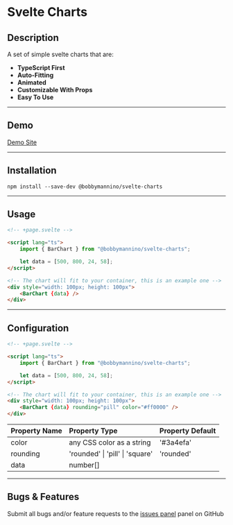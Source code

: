 # **Svelte Charts**

## **Description**

A set of simple svelte charts that are:

-   **TypeScript First**
-   **Auto-Fitting**
-   **Animated**
-   **Customizable With Props**
-   **Easy To Use**

---

## **Demo**

[Demo Site](https://bobbymannino.vercel.app/svelte-charts)

---

## **Installation**

```
npm install --save-dev @bobbymannino/svelte-charts
```

---

## **Usage**

```html
<!-- +page.svelte -->

<script lang="ts">
	import { BarChart } from "@bobbymannino/svelte-charts";

	let data = [500, 800, 24, 58];
</script>

<!-- The chart will fit to your container, this is an example one -->
<div style="width: 100px; height: 100px">
	<BarChart {data} />
</div>
```

---

## **Configuration**

```html
<!-- +page.svelte -->

<script lang="ts">
	import { BarChart } from "@bobbymannino/svelte-charts";

	let data = [500, 800, 24, 58];
</script>

<!-- The chart will fit to your container, this is an example one -->
<div style="width: 100px; height: 100px">
	<BarChart {data} rounding="pill" color="#ff0000" />
</div>
```

| Property Name | Property Type                   | Property Default |
| :------------ | :------------------------------ | :--------------- |
| color         | any CSS color as a string       | '#3a4efa'        |
| rounding      | 'rounded' \| 'pill' \| 'square' | 'rounded'        |
| data          | number[]                        |                  |

---

## **Bugs & Features**

Submit all bugs and/or feature requests to the [issues panel](https://github.com/bobbymannino/svelte-charts/issues) panel on GitHub
